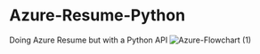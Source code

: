 # Azure-Resume-Python
Doing Azure Resume but with a Python API
![Azure-Flowchart (1)](https://github.com/permach-tech/Azure-Resume-Python/assets/92054692/0c274451-c1f3-40cb-8e3c-1ce83b7df5be)
